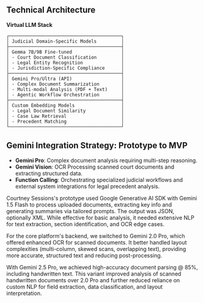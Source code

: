 ## Technical Architecture

**Virtual LLM Stack**

```
┌─────────────────────────────────────────┐
│ Judicial Domain-Specific Models         │
├─────────────────────────────────────────┤
│ Gemma 7B/9B Fine-tuned                  │
│ - Court Document Classification         │
│ - Legal Entity Recognition              │
│ - Jurisdiction-Specific Compliance      │
├─────────────────────────────────────────┤
│ Gemini Pro/Ultra (API)                  │
│ - Complex Document Summarization        │
│ - Multi-modal Analysis (PDF + Text)     │
│ - Agentic Workflow Orchestration        │
├─────────────────────────────────────────┤
│ Custom Embedding Models                 │
│ - Legal Document Similarity             │
│ - Case Law Retrieval                    │
│ - Precedent Matching                    │
└─────────────────────────────────────────┘
```
##  Gemini Integration Strategy: Prototype to MVP

- **Gemini Pro**: Complex document analysis requiring multi-step reasoning.
- **Gemini Vision**: OCR Processing scanned court documents and extracting structured data.
- **Function Calling**: Orchestrating specialized judicial workflows and external system integrations for legal precedent analysis.

Courtney Sessions's prototype used Google Generative AI SDK with Gemini 1.5 Flash to process uploaded documents, extracting key info and generating summaries via tailored prompts. The output was JSON, optionally XML. While effective for basic analysis, it needed extensive NLP for text extraction, section identification, and OCR edge cases.

For the core platform's backend, we switched to Gemini 2.0 Pro, which offered enhanced OCR for scanned documents. It better handled layout complexities (multi-column, skewed scans, overlapping text), providing more accurate, structured text and reducing post-processing.

With Gemini 2.5 Pro, we achieved high-accuracy document parsing @ 85%, including handwritten text. This variant improved analysis of scanned handwritten documents over 2.0 Pro and further reduced reliance on custom NLP for field extraction, data classification, and layout interpretation.